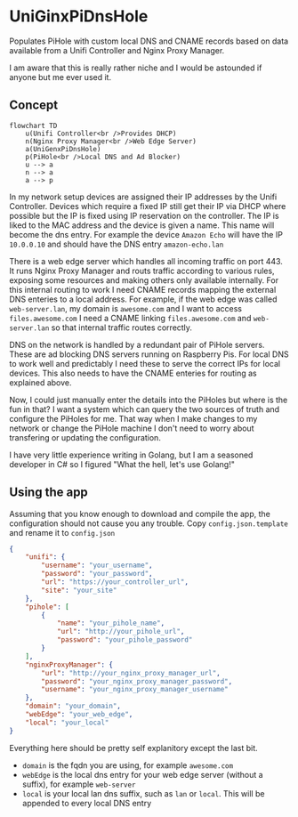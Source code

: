 # UniGinxPiDnsHole 

Populates PiHole with custom local DNS and CNAME records based on data available from a Unifi Controller and Nginx Proxy Manager.

I am aware that this is really rather niche and I would be astounded if anyone but me ever used it.


## Concept

```mermaid
flowchart TD
    u(Unifi Controller<br />Provides DHCP)
    n(Nginx Proxy Manager<br />Web Edge Server)
    a(UniGenxPiDnsHole)
    p(PiHole<br />Local DNS and Ad Blocker)
    u --> a
    n --> a
    a --> p
```

In my network setup devices are assigned their IP addresses by the Unifi Controller. Devices which require a fixed IP still get their IP via DHCP where possible but the IP is fixed using IP reservation on the controller. The IP is liked to the MAC address and the device is given a name. This name will become the dns entry. For example the device `Amazon Echo` will have the IP `10.0.0.10` and should have the DNS entry `amazon-echo.lan`

There is a web edge server which handles all incoming traffic on port 443. It runs Nginx Proxy Manager and routs traffic according to various rules, exposing some resources and making others only available internally. For this internal routing to work I need CNAME records mapping the external DNS enteries to a local address. For example, if the web edge was called `web-server.lan`, my domain is `awesome.com` and I want to access `files.awesome.com` I need a CNAME linking `files.awesome.com` and `web-server.lan` so that internal traffic routes correctly.

DNS on the network is handled by a redundant pair of PiHole servers. These are ad blocking DNS servers running on Raspberry Pis. For local DNS to work well and predictably I need these to serve the correct IPs for local devices. This also needs to have the CNAME enteries for routing as explained above.

Now, I could just manually enter the details into the PiHoles but where is the fun in that? I want a system which can query the two sources of truth and configure the PiHoles for me. That way when I make changes to my network or change the PiHole machine I don't need to worry about transfering or updating the configuration.

I have very little experience writing in Golang, but I am a seasoned developer in C# so I figured "What the hell, let's use Golang!"

## Using the app

Assuming that you know enough to download and compile the app, the configuration should not cause you any trouble. Copy `config.json.template` and rename it to `config.json`

```json
{
    "unifi": {
        "username": "your_username",
        "password": "your_password",
        "url": "https://your_controller_url",
        "site": "your_site"
    },
    "pihole": [
        {
            "name": "your_pihole_name",
            "url": "http://your_pihole_url",
            "password": "your_pihole_password"
        }
    ],
    "nginxProxyManager": {
        "url": "http://your_nginx_proxy_manager_url",
        "password": "your_nginx_proxy_manager_password",
        "username": "your_nginx_proxy_manager_username"
    },
    "domain": "your_domain",
    "webEdge": "your_web_edge",
    "local": "your_local"
}
```

Everything here should be pretty self explanitory except the last bit.
* `domain` is the fqdn you are using, for example `awesome.com`
* `webEdge` is the local dns entry for your web edge server (without a suffix), for example `web-server`
* `local` is your local lan dns suffix, such as `lan` or `local`. This will be appended to every local DNS entry